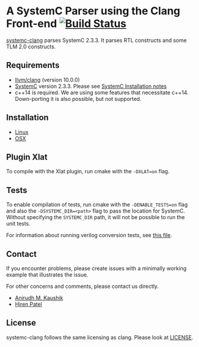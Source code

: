 # A SystemC Parser using the Clang Front-end [![Build Status](https://travis-ci.com/anikau31/systemc-clang.svg?branch=master)](https://travis-ci.com/anikau31/systemc-clang)

[systemc-clang](https://git.uwaterloo.ca/caesr-pub//systemc-clang) parses SystemC 2.3.3.
It parses RTL constructs and some TLM 2.0 constructs. 

## Requirements

* [llvm/clang](https://releases.llvm.org/download.html) (version 10.0.0)
* [SystemC](http://systemc.org) version 2.3.3. Please see [SystemC Installation notes](https://github.com/anikau31/systemc-clang/blob/master/doc/systemc-install.mkd)
* c++14 is required.  We are using some features that necessitate c++14.  Down-porting it is also possible, but not supported.

## Installation 

* [Linux](doc/INSTALL-linux.md)
* [OSX](doc/INSTALL-osx.md)

## Plugin Xlat

  To compile with the Xlat plugin, run cmake with the `-DXLAT=on` flag. 
  
## Tests
  To enable compilation of tests, run cmake with the `-DENABLE_TESTS=on` flag and also the `-DSYSTEMC_DIR=<path>` flag to pass the location for SystemC.  Without specifying the `SYSTEMC_DIR` path, it will not be possible to run the unit tests.

  For information about running verilog conversion tests, see [this file](tests/verilog-conversion/README.md).

## Contact

If you encounter problems, please create issues with a minimally working example that illustrates the issue.  

For other concerns and comments, please contact us directly.
* [Anirudh M. Kaushik](https://ece.uwaterloo.ca/~anikau31/uwhtml/team/anirudh-kaushik/)
* [Hiren Patel](https://caesr.uwaterloo.ca)

## License

systemc-clang follows the same licensing as clang.  Please look at [LICENSE](https://github.com/anikau31/systemc-clang/blob/master/LICENSE).
